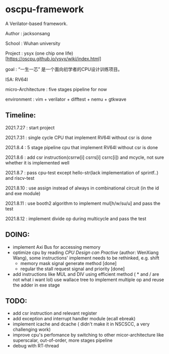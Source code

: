 # oscpu-framework
A Verilator-based framework.

Author : jacksonsang

School : Wuhan university

Project : ysyx (one chip one life)[https://oscpu.github.io/ysyx/wiki/index.html]

goal : “一生一芯” 是一个面向初学者的CPU设计训练项目。

ISA: RV64I

micro-Architecture : five stages pipeline for now

environment : vim + verilator + difftest + nemu + gtkwave

## Timeline:
2021.7.27 : start project

2021.7.31 : single cycle CPU that implement RV64I without csr is done

2021.8.4  : 5 stage pipeline cpu that implement RV64I without csr is done

2021.8.6  : add csr instruction(csrrw[i] csrrs[i] csrrc[i]) and mcycle, not sure whether it is implemented well

2021.8.7  : pass cpu-test except hello-str(lack implementation of sprintf..) and riscv-test

2021.8.10 : use assign instead of always in combinational circuit (in the id and exe module)

2021.8.11 : use booth2 algorithm to implement mul[h/w/su/u] and pass the test

2021.8.12 : implement divide op during multicycle and pass the test

## DOING:
* implement Axi Bus for accessing memory
* optimize cpu by reading *CPU Design can Practive* (author: WenXiang Wang), some instructions' implement needs to be rethinked, e.g. shift
	* memory mask signal generate method				[done]
	* regular the stall request signal and priority 	[done]
* add instructions like MUL and DIV using efficient method ( * and / are not what i want lol) use wallace tree to implement multiple op and reuse the adder in exe stage
## TODO:
* add csr instruction and relevant register
* add exception and interrupt handler module (ecall ebreak)
* implement icache and dcache ( didn't make it in NSCSCC, a very challenging work)
* improve cpu's perfomance by switching to other micor-architecture like superscalar, out-of-order, more stages pipeline
* debug with RT-thread
	

